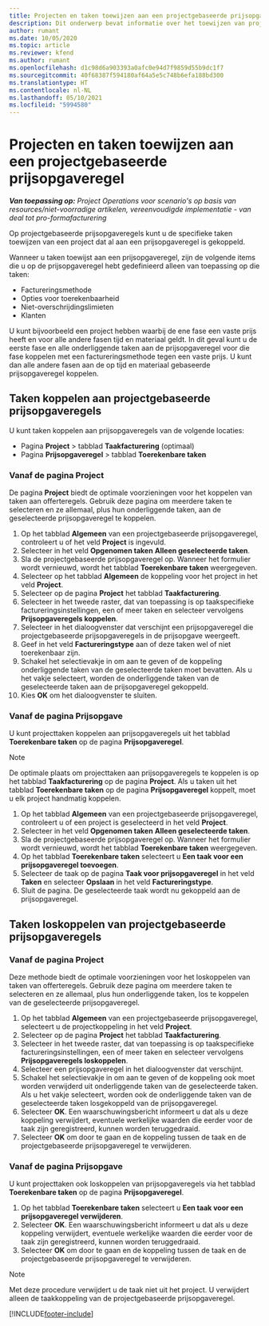```yaml
---
title: Projecten en taken toewijzen aan een projectgebaseerde prijsopgaveregel
description: Dit onderwerp bevat informatie over het toewijzen van projecten en taken aan een projectgebaseerde taakregel.
author: rumant
ms.date: 10/05/2020
ms.topic: article
ms.reviewer: kfend
ms.author: rumant
ms.openlocfilehash: d1c98d6a903393a0afc0e94d7f9859d55b9dc1f7
ms.sourcegitcommit: 40f68387f594180af64a5e5c748b6efa188bd300
ms.translationtype: HT
ms.contentlocale: nl-NL
ms.lasthandoff: 05/10/2021
ms.locfileid: "5994580"
---
```

# <a name="map-projects-and-tasks-to-a-project-based-quote-line"></a>Projecten en taken toewijzen aan een projectgebaseerde prijsopgaveregel

_**Van toepassing op:** Project Operations voor scenario's op basis van resources/niet-voorradige artikelen, vereenvoudigde implementatie - van deal tot pro-formafacturering_

Op projectgebaseerde prijsopgaveregels kunt u de specifieke taken toewijzen van een project dat al aan een prijsopgaveregel is gekoppeld.

Wanneer u taken toewijst aan een prijsopgaveregel, zijn de volgende items die u op de prijsopgaveregel hebt gedefinieerd alleen van toepassing op die taken:

- Factureringsmethode
- Opties voor toerekenbaarheid
- Niet-overschrijdingslimieten
- Klanten

U kunt bijvoorbeeld een project hebben waarbij de ene fase een vaste prijs heeft en voor alle andere fasen tijd en materiaal geldt. In dit geval kunt u de eerste fase en alle onderliggende taken aan de prijsopgaveregel voor die fase koppelen met een factureringsmethode tegen een vaste prijs. U kunt dan alle andere fasen aan de op tijd en materiaal gebaseerde prijsopgaveregel koppelen.

## <a name="associate-tasks-to-project-based-quote-lines"></a>Taken koppelen aan projectgebaseerde prijsopgaveregels

U kunt taken koppelen aan prijsopgaveregels van de volgende locaties:

- Pagina **Project** > tabblad **Taakfacturering** (optimaal)
- Pagina **Prijsopgaveregel** > tabblad **Toerekenbare taken** 

### <a name="from-the-project-page"></a>Vanaf de pagina Project

De pagina **Project** biedt de optimale voorzieningen voor het koppelen van taken aan offerteregels. Gebruik deze pagina om meerdere taken te selecteren en ze allemaal, plus hun onderliggende taken, aan de geselecteerde prijsopgaveregel te koppelen.

1. Op het tabblad **Algemeen** van een projectgebaseerde prijsopgaveregel, controleert u of het veld **Project** is ingevuld.
2. Selecteer in het veld **Opgenomen taken** **Alleen geselecteerde taken**.
3. Sla de projectgebaseerde prijsopgaveregel op. Wanneer het formulier wordt vernieuwd, wordt het tabblad **Toerekenbare taken** weergegeven.
4. Selecteer op het tabblad **Algemeen** de koppeling voor het project in het veld **Project**.
5. Selecteer op de pagina **Project** het tabblad **Taakfacturering**.
6. Selecteer in het tweede raster, dat van toepassing is op taakspecifieke factureringsinstellingen, een of meer taken en selecteer vervolgens **Prijsopgaveregels koppelen**.
7. Selecteer in het dialoogvenster dat verschijnt een prijsopgaveregel die projectgebaseerde prijsopgaveregels in de prijsopgave weergeeft.
8. Geef in het veld **Factureringstype** aan of deze taken wel of niet toerekenbaar zijn.
9. Schakel het selectievakje in om aan te geven of de koppeling onderliggende taken van de geselecteerde taken moet bevatten. Als u het vakje selecteert, worden de onderliggende taken van de geselecteerde taken aan de prijsopgaveregel gekoppeld.
10. Kies **OK** om het dialoogvenster te sluiten.

### <a name="from-the-quote-line-page"></a>Vanaf de pagina Prijsopgave

U kunt projecttaken koppelen aan prijsopgaveregels uit het tabblad **Toerekenbare taken** op de pagina **Prijsopgaveregel**.

>[!NOTE]
>De optimale plaats om projecttaken aan prijsopgaveregels te koppelen is op het tabblad **Taakfacturering** op de pagina **Project**. Als u taken uit het tabblad **Toerekenbare taken** op de pagina **Prijsopgaveregel** koppelt, moet u elk project handmatig koppelen.

1. Op het tabblad **Algemeen** van een projectgebaseerde prijsopgaveregel, controleert u of een project is geselecteerd in het veld **Project**.
2. Selecteer in het veld **Opgenomen taken** **Alleen geselecteerde taken**.
3. Sla de projectgebaseerde prijsopgaveregel op. Wanneer het formulier wordt vernieuwd, wordt het tabblad **Toerekenbare taken** weergegeven.
4. Op het tabblad **Toerekenbare taken** selecteert u **Een taak voor een prijsopgaveregel toevoegen**.
5. Selecteer de taak op de pagina **Taak voor prijsopgaveregel** in het veld **Taken** en selecteer **Opslaan** in het veld **Factureringstype**. 
6. Sluit de pagina. De geselecteerde taak wordt nu gekoppeld aan de prijsopgaveregel.

## <a name="disassociate-tasks-from-projectbased-quote-lines"></a>Taken loskoppelen van projectgebaseerde prijsopgaveregels

### <a name="from-the-project-page"></a>Vanaf de pagina Project

Deze methode biedt de optimale voorzieningen voor het loskoppelen van taken van offerteregels. Gebruik deze pagina om meerdere taken te selecteren en ze allemaal, plus hun onderliggende taken, los te koppelen van de geselecteerde prijsopgaveregel.

1. Op het tabblad **Algemeen** van een projectgebaseerde prijsopgaveregel, selecteert u de projectkoppeling in het veld **Project**.
2. Selecteer op de pagina **Project** het tabblad **Taakfacturering**.
3. Selecteer in het tweede raster, dat van toepassing is op taakspecifieke factureringsinstellingen, een of meer taken en selecteer vervolgens **Prijsopgaveregels loskoppelen**.
4. Selecteer een prijsopgaveregel in het dialoogvenster dat verschijnt.
5. Schakel het selectievakje in om aan te geven of de koppeling ook moet worden verwijderd uit onderliggende taken van de geselecteerde taken. Als u het vakje selecteert, worden ook de onderliggende taken van de geselecteerde taken losgekoppeld van de prijsopgaveregel.
6. Selecteer **OK**. Een waarschuwingsbericht informeert u dat als u deze koppeling verwijdert, eventuele werkelijke waarden die eerder voor de taak zijn geregistreerd, kunnen worden teruggedraaid. 
7. Selecteer **OK** om door te gaan en de koppeling tussen de taak en de projectgebaseerde prijsopgaveregel te verwijderen.

### <a name="from-the-quote-line-page"></a>Vanaf de pagina Prijsopgave

U kunt projecttaken ook loskoppelen van prijsopgaveregels via het tabblad **Toerekenbare taken** op de pagina **Prijsopgaveregel**.

1. Op het tabblad **Toerekenbare taken** selecteert u **Een taak voor een prijsopgaveregel verwijderen**.
2. Selecteer **OK**. Een waarschuwingsbericht informeert u dat als u deze koppeling verwijdert, eventuele werkelijke waarden die eerder voor de taak zijn geregistreerd, kunnen worden teruggedraaid. 
3. Selecteer **OK** om door te gaan en de koppeling tussen de taak en de projectgebaseerde prijsopgaveregel te verwijderen.

>[!NOTE]
> Met deze procedure verwijdert u de taak niet uit het project. U verwijdert alleen de taakkoppeling van de projectgebaseerde prijsopgaveregel.


[!INCLUDE[footer-include](../../includes/footer-banner.md)]